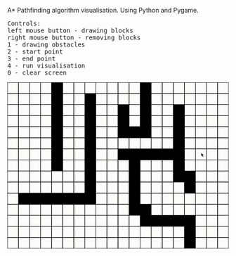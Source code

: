 A* Pathfinding algorithm visualisation. Using Python and Pygame.

<pre>
Controls:
left mouse button - drawing blocks
right mouse button - removing blocks
1 - drawing obstacles
2 - start point
3 - end point
4 - run visualisation
0 - clear screen
</pre>

![alt-text](https://github.com/Teardrop13/Pathfinding/blob/master/pathfinding.gif)
